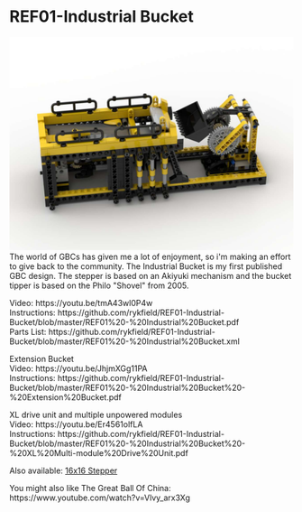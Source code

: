 # REF01-Industrial Bucket
<img src="https://raw.githubusercontent.com/rykfield/REF01-Industrial-Bucket/master/Industrial%20Bucket.jpg">
<BR>
The world of GBCs has given me a lot of enjoyment, so i'm making an effort to give back to the community.  The Industrial Bucket is my first published GBC design.  The stepper is based on an Akiyuki mechanism and the bucket tipper is based on the Philo "Shovel" from 2005.

<P>Video: https://youtu.be/tmA43wl0P4w
<BR>Instructions: https://github.com/rykfield/REF01-Industrial-Bucket/blob/master/REF01%20-%20Industrial%20Bucket.pdf
<BR>Parts List: https://github.com/rykfield/REF01-Industrial-Bucket/blob/master/REF01%20-%20Industrial%20Bucket.xml

<P>Extension Bucket
<BR>Video: https://youtu.be/JhjmXGg11PA
<BR>Instructions: https://github.com/rykfield/REF01-Industrial-Bucket/blob/master/REF01%20-%20Industrial%20Bucket%20-%20Extension%20Bucket.pdf

<P>XL drive unit and multiple unpowered modules
<BR>Video: https://youtu.be/Er4561olfLA
<BR>Instructions: https://github.com/rykfield/REF01-Industrial-Bucket/blob/master/REF01%20-%20Industrial%20Bucket%20-%20XL%20Multi-module%20Drive%20Unit.pdf

<P>Also available: <a href="https://github.com/rykfield/REF03-16x16-Stepper">16x16 Stepper</a><BR>

<P>You might also like The Great Ball Of China: https://www.youtube.com/watch?v=Vlvy_arx3Xg